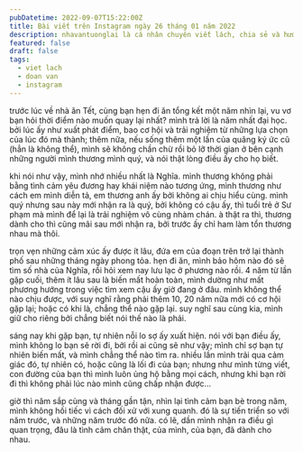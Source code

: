 ```yaml
---
pubDatetime: 2022-09-07T15:22:00Z
title: Bài viết trên Instagram ngày 26 tháng 01 năm 2022
description: nhavantuonglai là cá nhân chuyên viết lách, chia sẻ và hướng dẫn mọi người thuần thục hơn khi thực hành viết lách mỗi ngày qua những bài chia sẻ ngắn trên Instagram chính thức.
featured: false
draft: false
tags:
  - viet lach
  - doan van
  - instagram
---
```


trước lúc về nhà ăn Tết, cùng bạn hẹn đi ăn tổng kết một năm nhìn lại, vu vơ bạn hỏi thời điểm nào muốn quay lại nhất? mình trả lời là năm nhất đại học. bởi lúc ấy như xuất phát điểm, bao cơ hội và trải nghiệm từ những lựa chọn của lúc đó mà thành; thêm nữa, nếu sống thêm một lần của quãng ký ức cũ (hẳn là không thể), mình sẽ không chần chừ rồi bỏ lỡ thời gian ở bên cạnh những người mình thương mình quý, và nói thật lòng điều ấy cho họ biết.

khi nói như vậy, mình nhớ nhiều nhất là Nghĩa. mình thương không phải bằng tình cảm yêu đương hay khái niệm nào tương ứng, mình thương như cách em mình diễn tả, em thương anh ấy bởi không ai chịu hiểu cùng. mình quý nhưng sau này mới nhận ra là quý, bởi không có cậu ấy, thì tuổi trẻ ở Sư phạm mà mình để lại là trải nghiệm vô cùng nhàm chán. à thật ra thì, thương dành cho thì cũng mãi sau mới nhận ra, bởi trước ấy chỉ ham làm tổn thương nhau mà thôi.

trọn vẹn những cảm xúc ấy được ít lâu, đứa em của đoạn trên trở lại thành phố sau những tháng ngày phong tỏa. hẹn đi ăn, mình bảo hôm nào đó sẽ tìm số nhà của Nghĩa, rồi hỏi xem nay lưu lạc ở phương nào rồi. 4 năm từ lần gặp cuối, thêm ít lâu sau là biến mất hoàn toàn, mình dường như mất phương hướng trong việc tìm xem cậu ấy giờ đang ở đâu. mình không thể nào chịu được, với suy nghĩ rằng phải thêm 10, 20 năm nữa mới có cơ hội gặp lại; hoặc có khi là, chẳng thể nào gặp lại. suy nghĩ sau cùng kia, mình giữ cho riêng bởi chẳng biết nói thế nào là phải.

sáng nay khi gặp bạn, tự nhiên nỗi lo sợ ấy xuất hiện. nói với bạn điều ấy, mình không lo bạn sẽ rời đi, bởi rồi ai cũng sẽ như vậy; mình chỉ sợ bạn tự nhiên biến mất, và mình chẳng thể nào tìm ra. nhiều lần mình trải qua cảm giác đó, tự nhiên có, hoặc cũng là lối đi của bạn; nhưng như mình từng viết, con đường của bạn thì mình luôn ủng hộ bằng mọi cách, nhưng khi bạn rời đi thì không phải lúc nào mình cũng chấp nhận được…

giờ thì năm sắp cùng và tháng gần tận, nhìn lại tình cảm bạn bè trong năm, mình không hối tiếc vì cách đối xử với xung quanh. đó là sự tiến triển so với năm trước, và những năm trước đó nữa. có lẽ, dần mình nhận ra điều gì quan trọng, đâu là tình cảm chân thật, của mình, của bạn, đã dành cho nhau.
